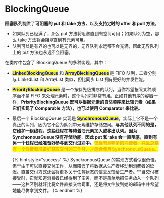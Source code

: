 # BlockingQueue

**阻塞队列**提供了**可阻塞的 put 和 take 方法**，以及**支持定时的 offer 和 poll 方法**。

* 如果队列已经满了，那么 put 方法将阻塞直到有空间可用；如果队列为空，那么 take 方法将会阻塞直到有元素可用。
* 队列可以是有界的也可以是无界的，无界队列永远都不会充满，因此无界队列上的 put 方法也永远不会阻塞。

在类库中包含了 BlockingQueue 的多种实现，其中：

* <mark style="color:blue;">**LinkedBlockingQueue**</mark> 和 <mark style="color:blue;">**ArrayBlockingQueue**</mark> 是 FIFO 队列，二者分别与 LinkedList 和 ArrayList 类似，但比同步 List 拥有更好的并发性能。
* <mark style="color:blue;">**PriorityBlockingQueue**</mark> 是一个按优先级排序的队列，当你希望按照某种顺序而不是 FIFO 来处理元素时，这个队列将非常有用。正如其他有序的容器一样，**PriorityBlockingQueue 既可以根据元素的自然顺序来比较元素（如果它们实现了 Comparable 方法），也可以使用 Comparator 来比较。**
*   最后一个 BlockingQueue 实现是 <mark style="color:blue;">**SynchronousQueue**</mark>，实际上它不是一个真正的队列，因为它不会为队列中元素维护存储空间。**与其他队列不同的是，它维护一组线程，这些线程在等待着把元素加入或移出队列。因为 SynchronousQueue 没有存储功能，因此 put 和 take 会一直阻塞，直到有另一个线程已经准备好参与到交付过程中。**<mark style="color:orange;">**仅当有足够多的消费者，并且总是有一个消费者准备好获取交付的工作时，才适合使用 SynchronousQueue。**</mark>



    {% hint style="success" %}
    SynchronousQueue 的实现方式看似很奇怪，但**由于可以直接交付工作，从而降低了将数据从生产者移动到消费者的延迟。直接交付方式还会将更多关于任务状态的信息反馈给生产者。**当交付被接受时，它就知道消费者已经得到了任务，而不是简单地把任务放入一个队列——这种区别就好比将文件直接交给同事，还是将文件放到她的邮箱中并希望她能尽快拿到文件。
    {% endhint %}
